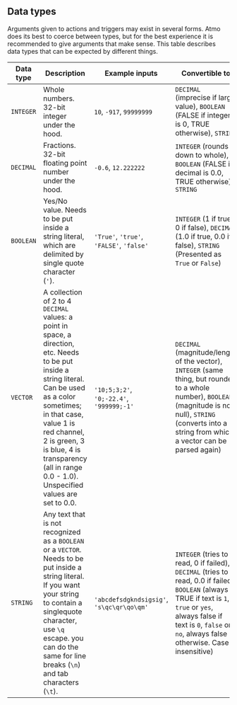 ## Data types

Arguments given to actions and triggers may exist in several forms. Atmo does its best to coerce between types, but for the best experience it is recommended to give arguments that make sense. This table describes data types that can be expected by different things.

| Data type	| Description	| Example inputs	| Convertible to	|
| ---		| ---			| ---				| ---				|
| `INTEGER`	| Whole numbers. 32-bit integer under the hood. | `10`, `-917`, `99999999` | `DECIMAL` (imprecise if large value), `BOOLEAN` (FALSE if integer is 0, TRUE otherwise), `STRING` |
| `DECIMAL` | Fractions. 32-bit floating point number under the hood. | `-0.6`, `12.222222` | `INTEGER` (rounds down to whole), `BOOLEAN` (FALSE if decimal is 0.0, TRUE otherwise), `STRING` |
| `BOOLEAN` | Yes/No value. Needs to be put inside a string literal, which are delimited by single quote character (`'`). | `'True'`, `'true'`, `'FALSE'`, `'false'` | `INTEGER` (1 if true, 0 if false), `DECIMAL` (1.0 if true, 0.0 if false), `STRING` (Presented as `True` or `False`) |
| `VECTOR` | A collection of 2 to 4 `DECIMAL` values: a point in space, a direction, etc. Needs to be put inside a string literal. Can be used as a color sometimes; in that case, value 1 is red channel, 2 is green, 3 is blue, 4 is transparency (all in range 0.0 - 1.0). Unspecified values are set to 0.0. | `'10;5;3;2'`, `'0;-22.4'`, `'999999;-1'` | `DECIMAL` (magnitude/length of the vector), `INTEGER` (same thing, but rounded to a whole number), `BOOLEAN` (magnitude is not null), `STRING` (converts into a string from which a vector can be parsed again) |
| `STRING` | Any text that is not recognized as a `BOOLEAN` or a `VECTOR`. Needs to be put inside a string literal. If you want your string to contain a singlequote character, use `\q` escape. you can do the same for line breaks (`\n`) and tab characters (`\t`). | `'abcdefsdgkndsigsig'`, `'s\qc\qr\qo\qm'` | `INTEGER` (tries to read, 0 if failed), `DECIMAL` (tries to read, 0.0 if failed), `BOOLEAN` (always TRUE if text is `1`, `true` or `yes`, always false if text is `0`, `false` or `no`, always false otherwise. Case insensitive) |